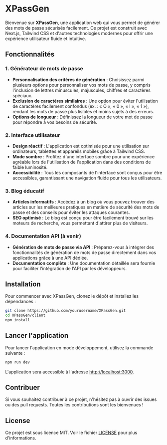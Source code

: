
# XPassGen

Bienvenue sur **XPassGen**, une application web qui vous permet de générer des mots de passe sécurisés facilement. Ce projet est construit avec Next.js, Tailwind CSS et d'autres technologies modernes pour offrir une expérience utilisateur fluide et intuitive.

## Fonctionnalités

### 1. Générateur de mots de passe

- **Personnalisation des critères de génération** : Choisissez parmi plusieurs options pour personnaliser vos mots de passe, y compris l'inclusion de lettres minuscules, majuscules, chiffres et caractères spéciaux.
- **Exclusion de caractères similaires** : Une option pour éviter l'utilisation de caractères facilement confondus (ex. : « O », « 0 », « l », « 1 »), rendant les mots de passe plus lisibles et moins sujets à des erreurs.
- **Options de longueur** : Définissez la longueur de votre mot de passe pour répondre à vos besoins de sécurité.

### 2. Interface utilisateur

- **Design réactif** : L'application est optimisée pour une utilisation sur ordinateurs, tablettes et appareils mobiles grâce à Tailwind CSS.
- **Mode sombre** : Profitez d'une interface sombre pour une expérience agréable lors de l'utilisation de l'application dans des conditions de faible luminosité.
- **Accessibilité** : Tous les composants de l'interface sont conçus pour être accessibles, garantissant une navigation fluide pour tous les utilisateurs.

### 3. Blog éducatif

- **Articles informatifs** : Accédez à un blog où vous pouvez trouver des articles sur les meilleures pratiques en matière de sécurité des mots de passe et des conseils pour éviter les attaques courantes.
- **SEO optimisé** : Le blog est conçu pour être facilement trouvé sur les moteurs de recherche, vous permettant d'attirer plus de visiteurs.

### 4. Documentation API (à venir)

- **Génération de mots de passe via API** : Préparez-vous à intégrer des fonctionnalités de génération de mots de passe directement dans vos applications grâce à une API dédiée.
- **Documentation complète** : Une documentation détaillée sera fournie pour faciliter l'intégration de l'API par les développeurs.

## Installation

Pour commencer avec XPassGen, clonez le dépôt et installez les dépendances :

```bash
git clone https://github.com/yourusername/XPassGen.git
cd XPassGen/client
npm install
```

## Lancer l'application

Pour lancer l'application en mode développement, utilisez la commande suivante :

```bash
npm run dev
```

L'application sera accessible à l'adresse [http://localhost:3000](http://localhost:3000).

## Contribuer

Si vous souhaitez contribuer à ce projet, n'hésitez pas à ouvrir des issues ou des pull requests. Toutes les contributions sont les bienvenues !

## License

Ce projet est sous licence MIT. Voir le fichier [LICENSE](LICENSE) pour plus d'informations.
```
